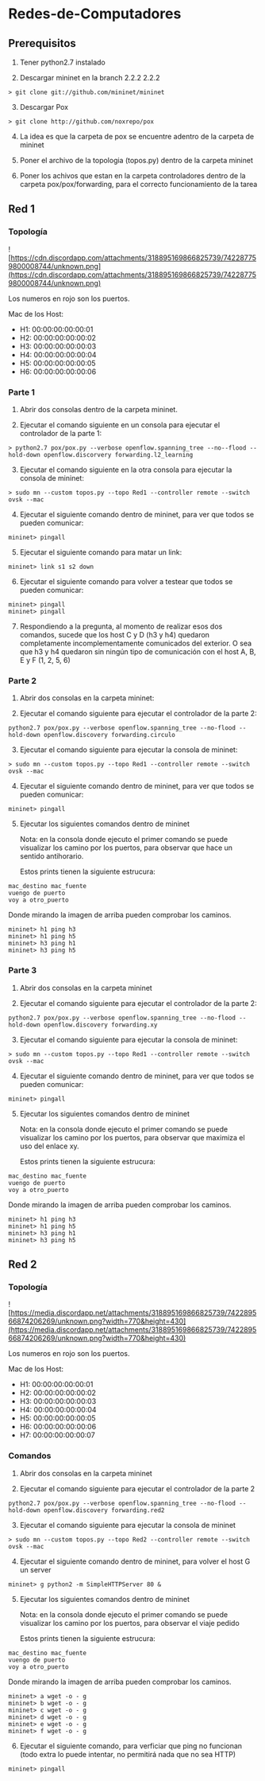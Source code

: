 # Redes-de-Computadores

## Prerequisitos

1. Tener python2.7 instalado

2. Descargar mininet en la branch 2.2.2 2.2.2

```
> git clone git://github.com/mininet/mininet
```

3. Descargar Pox 

```
> git clone http://github.com/noxrepo/pox
```

4. La idea es que la carpeta de pox se encuentre adentro de la carpeta de mininet

5. Poner el archivo de la topologia (topos.py) dentro de la carpeta mininet

6. Poner los achivos que estan en la carpeta controladores dentro de la carpeta pox/pox/forwarding, para el correcto funcionamiento de la tarea

## Red 1

### Topología

![https://cdn.discordapp.com/attachments/318895169866825739/742287759800008744/unknown.png](https://cdn.discordapp.com/attachments/318895169866825739/742287759800008744/unknown.png)

Los numeros en rojo son los puertos.

Mac de los Host:

* H1: 00:00:00:00:00:01
* H2: 00:00:00:00:00:02
* H3: 00:00:00:00:00:03
* H4: 00:00:00:00:00:04
* H5: 00:00:00:00:00:05
* H6: 00:00:00:00:00:06

### Parte 1

1. Abrir dos consolas dentro de la carpeta mininet.

2. Ejecutar el comando siguiente en un consola para ejecutar el controlador de la parte 1:
```
> python2.7 pox/pox.py --verbose openflow.spanning_tree --no--flood --hold-down openflow.discorvery forwarding.l2_learning
```

3. Ejecutar el comando siguiente en la otra consola para ejecutar la consola de mininet:

```
> sudo mn --custom topos.py --topo Red1 --controller remote --switch ovsk --mac
```

4. Ejecutar el siguiente comando dentro de mininet, para ver que todos se pueden comunicar:

```
mininet> pingall
```

5. Ejecutar el siguiente comando para matar un link:

```
mininet> link s1 s2 down
```

6. Ejecutar el siguiente comando para volver a testear que todos se pueden comunicar:

```
mininet> pingall
mininet> pingall
```

7. Respondiendo a la pregunta, al momento de realizar esos dos comandos, sucede  que los host C y D (h3 y h4) quedaron completamente incomplementamente comunicados del exterior. O sea que h3 y h4 quedaron sin ningún tipo de comunicación con el host A, B, E y F (1, 2, 5, 6)

### Parte 2

1. Abrir dos consolas en la carpeta mininet:

2. Ejecutar el comando siguiente para ejecutar el controlador de la parte 2:

```
python2.7 pox/pox.py --verbose openflow.spanning_tree --no-flood --hold-down openflow.discovery forwarding.circulo
```

3. Ejecutar el comando siguiente para ejecutar la consola de mininet:

```
> sudo mn --custom topos.py --topo Red1 --controller remote --switch ovsk --mac
```

4. Ejecutar el siguiente comando dentro de mininet, para ver que todos se pueden comunicar:

```
mininet> pingall
```

5. Ejecutar los siguientes comandos dentro de mininet 

   Nota: en la consola donde ejecuto el primer comando se puede visualizar los camino por los puertos, para observar que hace un sentido  antihorario.

   Estos prints tienen la siguiente estrucura:

```
mac_destino mac_fuente
vuengo de puerto
voy a otro_puerto
```
   Donde mirando la imagen de arriba pueden comprobar los caminos.

```
mininet> h1 ping h3
mininet> h1 ping h5
mininet> h3 ping h1
mininet> h3 ping h5
```

### Parte 3

1. Abrir dos consolas en la carpeta mininet

2. Ejecutar el comando siguiente para ejecutar el controlador de la parte 2:

```
python2.7 pox/pox.py --verbose openflow.spanning_tree --no-flood --hold-down openflow.discovery forwarding.xy
```

3. Ejecutar el comando siguiente para ejecutar la consola de mininet:

```
> sudo mn --custom topos.py --topo Red1 --controller remote --switch ovsk --mac
```

4. Ejecutar el siguiente comando dentro de mininet, para ver que todos se pueden comunicar:

```
mininet> pingall
```

5. Ejecutar los siguientes comandos dentro de mininet

   Nota: en la consola donde ejecuto el primer comando se puede visualizar los camino por los puertos, para observar que maximiza el uso del enlace xy.

   Estos prints tienen la siguiente estrucura:

```
mac_destino mac_fuente
vuengo de puerto
voy a otro_puerto
```
   Donde mirando la imagen de arriba pueden comprobar los caminos.

```
mininet> h1 ping h3
mininet> h1 ping h5
mininet> h3 ping h1
mininet> h3 ping h5
```

## Red 2

### Topología

![https://media.discordapp.net/attachments/318895169866825739/742289566874206269/unknown.png?width=770&height=430](https://media.discordapp.net/attachments/318895169866825739/742289566874206269/unknown.png?width=770&height=430)

Los numeros en rojo son los puertos.

Mac de los Host:

* H1: 00:00:00:00:00:01
* H2: 00:00:00:00:00:02
* H3: 00:00:00:00:00:03
* H4: 00:00:00:00:00:04
* H5: 00:00:00:00:00:05
* H6: 00:00:00:00:00:06
* H7: 00:00:00:00:00:07

### Comandos

1. Abrir dos consolas en la carpeta mininet

2. Ejecutar el comando siguiente para ejecutar el controlador de la parte 2

```
python2.7 pox/pox.py --verbose openflow.spanning_tree --no-flood --hold-down openflow.discovery forwarding.red2
```

3. Ejecutar el comando siguiente para ejecutar la consola de mininet

```
> sudo mn --custom topos.py --topo Red2 --controller remote --switch ovsk --mac
```

4. Ejecutar el siguiente comando dentro de mininet, para volver el host G un server 

```
mininet> g python2 -m SimpleHTTPServer 80 &
```

5. Ejecutar los siguientes comandos dentro de mininet 
   
   Nota: en la consola donde ejecuto el primer comando se puede visualizar los camino por los puertos, para observar el viaje pedido

   Estos prints tienen la siguiente estrucura:

```
mac_destino mac_fuente
vuengo de puerto
voy a otro_puerto
```
   Donde mirando la imagen de arriba pueden comprobar los caminos.

```
mininet> a wget -o - g
mininet> b wget -o - g
mininet> c wget -o - g
mininet> d wget -o - g
mininet> e wget -o - g
mininet> f wget -o - g
```

6. Ejecutar el siguiente comando, para verficiar que ping no funcionan (todo extra lo puede intentar, no permitirá nada que no sea HTTP)

```
mininet> pingall
```

